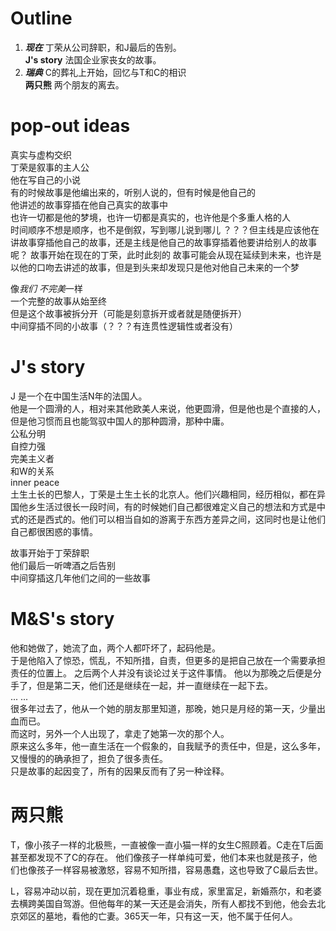 Outline
=======
1. ***现在*** 丁荣从公司辞职，和J最后的告别。  
**J's story** 法国企业家丧女的故事。
2. ***瑞典*** C的葬礼上开始，回忆与T和C的相识  
**两只熊** 两个朋友的离去。

pop-out ideas
=======
真实与虚构交织  
丁荣是叙事的主人公  
他在写自己的小说  
有的时候故事是他编出来的，听别人说的，但有时候是他自己的  
他讲述的故事穿插在他自己真实的故事中  
也许一切都是他的梦境，也许一切都是真实的，也许他是个多重人格的人  
时间顺序不想是顺序，也不是倒叙，写到哪儿说到哪儿  ？？？但主线是应该他在讲故事穿插他自己的故事，还是主线是他自己的故事穿插着他要讲给别人的故事呢？ 故事开始在现在的丁荣，此时此刻的         故事可能会从现在延续到未来，也许是以他的口吻去讲述的故事，但是到头来却发现只是他对他自己未来的一个梦  
  
像*我们 不完美*一样  
一个完整的故事从始至终  
但是这个故事被拆分开（可能是刻意拆开或者就是随便拆开）  
中间穿插不同的小故事（？？？有连贯性逻辑性或者没有）  

J's story
=======
J 是一个在中国生活N年的法国人。  
他是一个圆滑的人，相对来其他欧美人来说，他更圆滑，但是他也是个直接的人，但是他习惯而且也能驾驭中国人的那种圆滑，那种中庸。  
公私分明  
自控力强  
完美主义者  
和W的关系  
inner peace  
土生土长的巴黎人，丁荣是土生土长的北京人。他们兴趣相同，经历相似，都在异国他乡生活过很长一段时间，有的时候她们自己都很难定义自己的想法和方式是中式的还是西式的。他们可以相当自如的游离于东西方差异之间，这同时也是让他们自己都很困惑的事情。  
  
故事开始于丁荣辞职  
他们最后一听啤酒之后告别  
中间穿插这几年他们之间的一些故事

M&S's story
=======
他和她做了，她流了血，两个人都吓坏了，起码他是。  
于是他陷入了惊恐，慌乱，不知所措，自责，但更多的是把自己放在一个需要承担责任的位置上。 
之后两个人并没有谈论过关于这件事情。 他以为那晚之后便是分手了，但是第二天，他们还是继续在一起，并一直继续在一起下去。  
... ...  
很多年过去了，他从一个她的朋友那里知道，那晚，她只是月经的第一天，少量出血而已。  
而这时，另外一个人出现了，拿走了她第一次的那个人。  
原来这么多年，他一直生活在一个假象的，自我赋予的责任中，但是，这么多年，又慢慢的的确承担了，担负了很多责任。  
只是故事的起因变了，所有的因果反而有了另一种诠释。  
  
两只熊  
=======
T，像小孩子一样的北极熊，一直被像一直小猫一样的女生C照顾着。C走在T后面甚至都发现不了C的存在。
他们像孩子一样单纯可爱，他们本来也就是孩子，他们也像孩子一样容易被激怒，容易不知所措，容易愚蠢，这也导致了C最后去世。  

L，容易冲动以前，现在更加沉着稳重，事业有成，家里富足，新婚燕尔，和老婆去横跨美国自驾游。但他每年的某一天还是会消失，所有人都找不到他，他会去北京郊区的墓地，看他的亡妻。365天一年，只有这一天，他不属于任何人。
